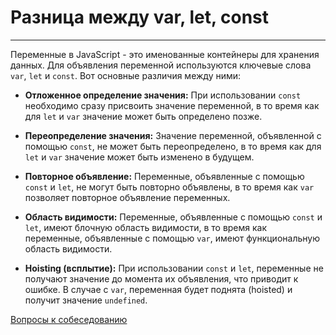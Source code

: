 # Разница между var, let, const
____

Переменные в JavaScript - это именованные контейнеры для хранения данных. Для объявления переменной используются ключевые слова `var`, `let` и `const`. Вот основные различия между ними:

- **Отложенное определение значения:** При использовании `const` необходимо сразу присвоить значение переменной, в то время как для `let` и `var` значение может быть определено позже.

- **Переопределение значения:** Значение переменной, объявленной с помощью `const`, не может быть переопределено, в то время как для `let` и `var` значение может быть изменено в будущем.

- **Повторное объявление:** Переменные, объявленные с помощью `const` и `let`, не могут быть повторно объявлены, в то время как `var` позволяет повторное объявление переменных.

- **Область видимости:** Переменные, объявленные с помощью `const` и `let`, имеют блочную область видимости, в то время как переменные, объявленные с помощью `var`, имеют функциональную область видимости.

- **Hoisting (всплытие):** При использовании `const` и `let`, переменные не получают значение до момента их объявления, что приводит к ошибке. В случае с `var`, переменная будет поднята (hoisted) и получит значение `undefined`.

[Вопросы к собеседованию](../../README.md)